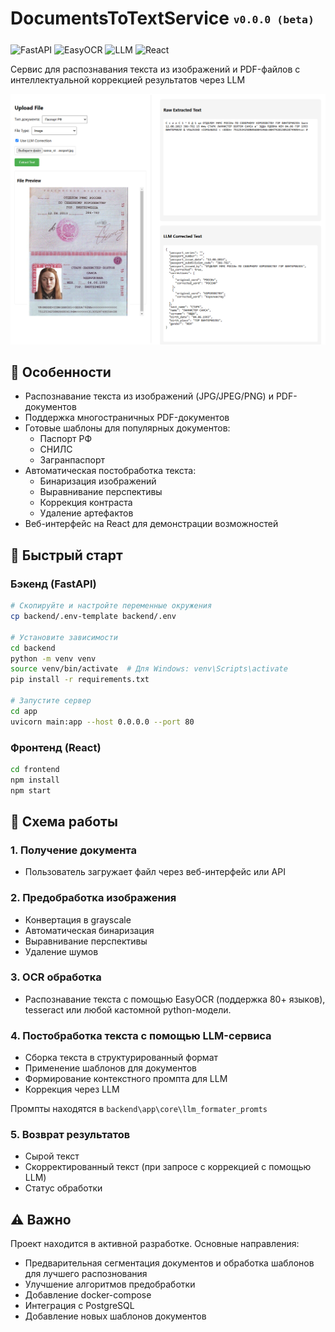 # DocumentsToTextService <sub><sup>`v0.0.0 (beta)`</sup></sub>

![FastAPI](https://img.shields.io/badge/FastAPI-0.109-009688?logo=fastapi)
![EasyOCR](https://img.shields.io/badge/EasyOCR-1.7-00B0FF)
![LLM](https://img.shields.io/badge/LLM-DeepSeek_R1_70B-FF6F00)
![React](https://img.shields.io/badge/React-18.2-61DAFB?logo=react)

Сервис для распознавания текста из изображений и PDF-файлов с интеллектуальной коррекцией результатов через LLM

![Демо интерфейса](frontend\public\demo_images\demonstration.png)

## 🌟 Особенности

- Распознавание текста из изображений (JPG/JPEG/PNG) и PDF-документов
- Поддержка многостраничных PDF-документов
- Готовые шаблоны для популярных документов:
  - Паспорт РФ
  - СНИЛС
  - Загранпаспорт
- Автоматическая постобработка текста:
  - Бинаризация изображений
  - Выравнивание перспективы
  - Коррекция контраста
  - Удаление артефактов
- Веб-интерфейс на React для демонстрации возможностей

## 🚀 Быстрый старт

### Бэкенд (FastAPI)

```bash
# Скопируйте и настройте переменные окружения
cp backend/.env-template backend/.env

# Установите зависимости
cd backend
python -m venv venv
source venv/bin/activate  # Для Windows: venv\Scripts\activate
pip install -r requirements.txt

# Запустите сервер
cd app
uvicorn main:app --host 0.0.0.0 --port 80

```

### Фронтенд (React)

```bash
cd frontend
npm install
npm start
```

## 🔄 Схема работы

### 1. Получение документа
- Пользователь загружает файл через веб-интерфейс или API

### 2. Предобработка изображения
- Конвертация в grayscale
- Автоматическая бинаризация
- Выравнивание перспективы
- Удаление шумов

### 3. OCR обработка
- Распознавание текста с помощью EasyOCR (поддержка 80+ языков), tesseract или любой кастомной python-модели.

### 4. Постобработка текста с помощью LLM-сервиса
- Сборка текста в структурированный формат
- Применение шаблонов для документов
- Формирование контекстного промпта для LLM
- Коррекция через LLM

Промпты находятся в `backend\app\core\llm_formater_promts`

### 5. Возврат результатов
- Сырой текст
- Скорректированный текст (при запросе с коррекцией с помощью LLM)
- Статус обработки

## ⚠️ Важно
Проект находится в активной разработке. Основные направления:
- Предварительная сегментация документов и обработка шаблонов для лучшего распознования
- Улучшение алгоритмов предобработки
- Добавление docker-compose
- Интеграция с PostgreSQL
- Добавление новых шаблонов документов
